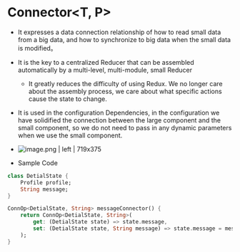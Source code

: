 # Connector<T, P>

-   It expresses a data connection relationship of how to read small data from a big data, and how to synchronize to big data when the small data is modified。
-   It is the key to a centralized Reducer that can be assembled automatically by a multi-level, multi-module, small Reducer
    -   It greatly reduces the difficulty of using Redux. We no longer care about the assembly process, we care about what specific actions cause the state to change.
-   It is used in the configuration Dependencies, in the configuration we have solidified the connection between the large component and the small component, so we do not need to pass in any dynamic parameters when we use the small component.
-   ![image.png | left | 719x375](https://cdn.nlark.com/lark/0/2018/png/82574/1545365202743-01074be7-f067-45c7-aae0-91b12cd50ae6.png)

-   Sample Code

```dart
class DetialState {
    Profile profile;
    String message;
}

ConnOp<DetialState, String> messageConnector() {
    return ConnOp<DetialState, String>(
        get: (DetialState state) => state.message,
        set: (DetialState state, String message) => state.message = message,
    );
}
```
